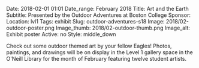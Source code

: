 Date: 2018-02-01 01:01 
Date_range: February 2018
Title: Art and the Earth
Subtitle: Presented by the Outdoor Adventures at Boston College
Sponsor:
Location: lvl1
Tags: exhibit
Slug: outdoor-adventures-s18
Image: 2018/02-outdoor-poster.png
Image_thumb: 2018/02-outdoor-thumb.png
Image_alt: Exhibit poster
Active: no
Style: middle_down

Check out some outdoor themed art by your fellow Eagles! Photos, paintings, and drawings will be on display in the Level 1 gallery space in the O'Neill Library for the month of February featuring twelve student artists. 